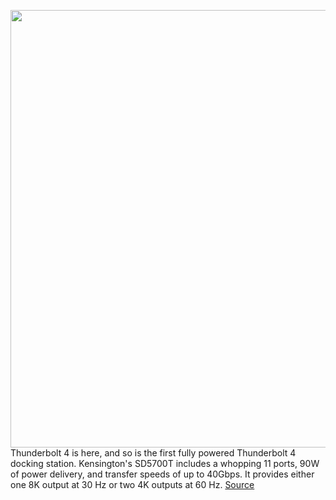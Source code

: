 <img src='https://cdn.vox-cdn.com/thumbor/G5Fd8Unu3A12IhAFHWKSkAoHPVY=/0x0:2040x1360/1200x800/filters:focal(857x517:1183x843)/cdn.vox-cdn.com/uploads/chorus_image/image/68638250/mchin190402_4357_0003.0.jpg' width='700px' /><br/>
Thunderbolt 4 is here, and so is the first fully powered Thunderbolt 4 docking station. Kensington's SD5700T includes a whopping 11 ports, 90W of power delivery, and transfer speeds of up to 40Gbps. It provides either one 8K output at 30 Hz or two 4K outputs at 60 Hz.
<a href='https://www.theverge.com/22219031/kensingtons-sd5700t-thunderbolt-4-dock-90w-charging'> Source <a/>